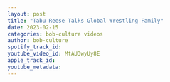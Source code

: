 ```yaml
---
layout: post
title: "Tabu Reese Talks Global Wrestling Family"
date: 2023-02-15
categories: bob-culture videos
author: bob-culture
spotify_track_id: 
youtube_video_id: MtAU3wyUy8E
apple_track_id: 
youtube_metadata: 
---
```

